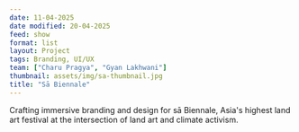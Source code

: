 ```yaml
---
date: 11-04-2025
date modified: 20-04-2025
feed: show
format: list
layout: Project
tags: Branding, UI/UX
team: ["Charu Pragya", "Gyan Lakhwani"]
thumbnail: assets/img/sa-thumbnail.jpg
title: "Sā Biennale"
---
```


Crafting immersive branding and design for sā Biennale, Asia's highest land art festival at the intersection of land art and climate activism.